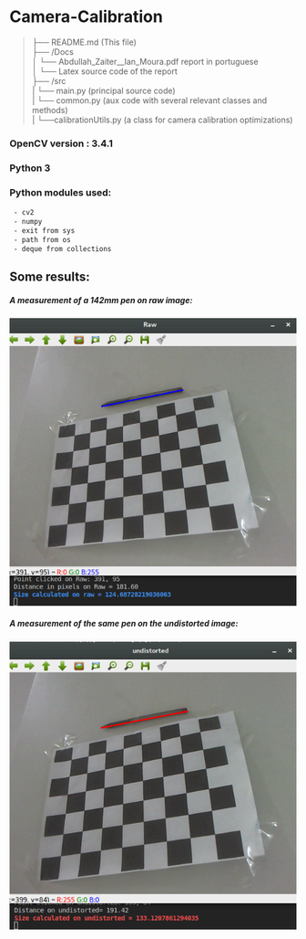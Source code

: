 # Camera-Calibration
>├── README.md (This file)  
├── /Docs  
│ └── Abdullah_Zaiter__Ian_Moura.pdf report in portuguese  
│ └── Latex source code of the report  
├── /src  
| └── main.py (principal source code)  
| └── common.py (aux code with several relevant classes and methods)  
| └──calibrationUtils.py (a class for camera calibration optimizations)  

### OpenCV version : 3.4.1
### Python 3

### Python modules used:
     - cv2  
     - numpy  
     - exit from sys  
     - path from os  
     - deque from collections  
## Some results:
##### A measurement of a 142mm pen on raw image:

<p align="center">
  <img  src="https://github.com/abdullah-zaiter/Camera-Calibration/blob/master/docs/relatorio/Figs/Dado2.png">
</p>

##### A measurement of the  same pen on the undistorted image:

<p align="center">
  <img  src="https://github.com/abdullah-zaiter/Camera-Calibration/blob/master/docs/relatorio/Figs/Dado1.png">
</p>


